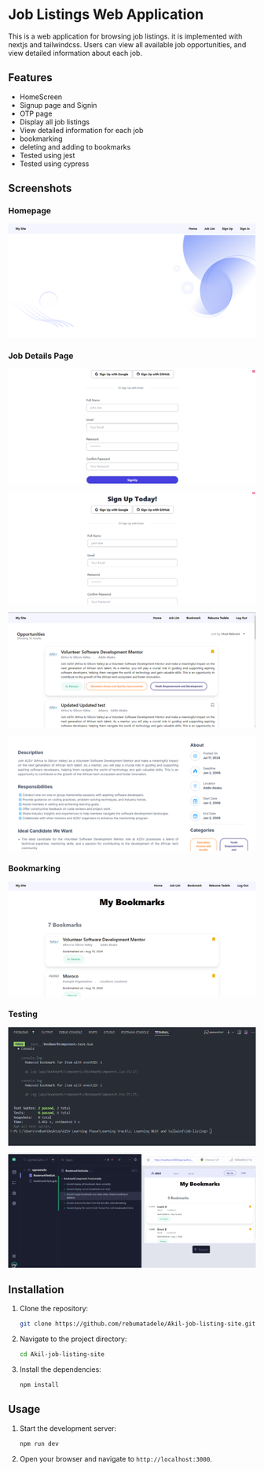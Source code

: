 # Job Listings Web Application

This is a web application for browsing job listings. it is implemented with nextjs and tailwindcss. Users can view all available job opportunities, and view detailed information about each job.
 
## Features
- HomeScreen
- Signup page and Signin
- OTP page
- Display all job listings
- View detailed information for each job
- bookmarking
- deleting and adding to bookmarks
- Tested using jest
- Tested using cypress

## Screenshots

### Homepage

![Home Screen](./screenshots/task-9-homepage.png)

### Job Details Page

![signup page](./screenshots/task-9-signup.png)

![OTP page](./screenshots/task-8-otp-page.png)

![Job Listing page](./screenshots/task-9-joblist.png)

![Job Detail page](./screenshots/job_detail_1.png)

### Bookmarking
![My Bookmarks](./screenshots/task-9-myBookmark.png)

### Testing
![Jest Test Results](./screenshots/task-9-jest-tests.png)

![Cypress Test Results](./screenshots/task-9-cypressTest.png)

## Installation

1. Clone the repository:
   ```sh
   git clone https://github.com/rebumatadele/Akil-job-listing-site.git
   ```
2. Navigate to the project directory:
   ```sh
   cd Akil-job-listing-site
   ```
3. Install the dependencies:
   ```sh
   npm install
   ```

## Usage

1. Start the development server:
   ```sh
   npm run dev
   ```
2. Open your browser and navigate to `http://localhost:3000`.
